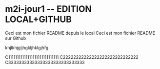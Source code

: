 # m2i-jour1 -- EDITION LOCAL+GITHUB

Ceci est mon fichier README depuis le local
Ceci est mon fichier README sur Github

khjlkhjgljhgkljhklgjhfg

C11111111111111111111111111111
C22222222222222222222222222222
C33333333333333333333333333333
